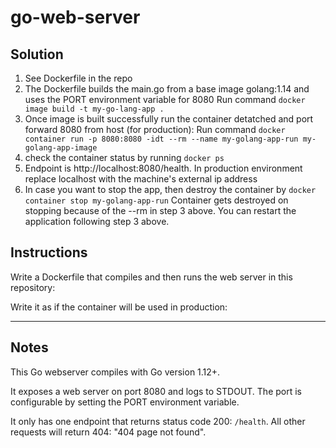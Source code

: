 # go-web-server

## Solution
1) See Dockerfile in the repo
2) The Dockerfile builds the main.go from a base image golang:1.14 and uses the PORT environment variable for 8080
Run command `docker image build -t my-go-lang-app .`
3) Once image is built successfully run the container detatched and port forward 8080 from host (for production):
Run command `docker container run -p 8080:8080 -idt --rm --name my-golang-app-run my-golang-app-image`
4) check the container status by running `docker ps`
5) Endpoint is http://localhost:8080/health. In production environment replace localhost with the machine's external ip address
6) In case you want to stop the app, then destroy the container by `docker container stop my-golang-app-run` Container gets destroyed on stopping because of the --rm in step 3 above. You can restart the application following step 3 above.



## Instructions

Write a Dockerfile that compiles and then runs the web server in this repository:

Write it as if the container will be used in production:

-----

## Notes
This Go webserver compiles with Go version 1.12+.  

It exposes a web server on port 8080 and logs to STDOUT.  The port is configurable by setting the PORT environment variable.  

It only has one endpoint that returns status code 200: `/health`. All other requests will return 404: "404 page not found".  
